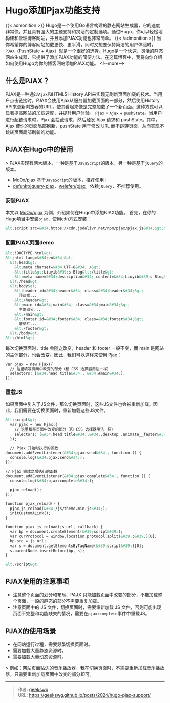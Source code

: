 # Hugo添加Pjax功能支持

{{&lt; admonition &gt;}}
Hugo是一个使用Go语言构建的静态网站生成器，它的速度非常快，并且具有强大的主题支持和灵活的定制选项。通过Hugo，你可以轻松地构建和管理博客网站，并且添加PJAX功能也非常简单。
{{&lt; /admonition &gt;}}
当你希望你的博客网站加载更快、更平滑，同时又想要保持简洁的用户体验时，`PJAX`（PushState &#43; Ajax）就是一个很好的选择。Hugo是一个快速、灵活的静态网站生成器，它提供了添加PJAX功能的简便方法。在这篇博客中，我将向你介绍如何使用Hugo为你的博客网站添加PJAX功能。
&lt;!--more--&gt;
## 什么是PJAX？
PJAX是一种通过`Ajax`和HTML5 History API来实现无刷新页面加载的技术。当用户点击链接时，PJAX会使用Ajax从服务器加载页面的一部分，然后使用History API来更新浏览器的URL，使其看起来像是完整加载了一个新页面。这种方式可以显著提高网站的加载速度，并提升用户体验。
`Pjax` = `Ajax` &#43; `pushState`。当用户进行超链请求时，Pjax 会拦截请求，然后触发 Ajax 请求和 pushState。其中，Ajax 使你的页面局部刷新，pushState 用于修改 URL 而不跳转页面，从而实现不跳转页面局部刷新的功能。
## PJAX在Hugo中的使用
&gt; PJAX实现有两大版本，一种是基于`JavaScript`的版本，另一种是基于`jQuery`的版本。

- [MoOx/pjax](https://github.com/MoOx/pjax) 基于`JavaScript`的版本，推荐使用！
- [defunkt/jquery-pjax](https://github.com/defunkt/jquery-pjax)、[welefen/pjax](https://github.com/welefen/pjax)。依赖`jQuery`，不推荐使用。

### 安装PJAX

本文以 [MoOx/pjax](https://github.com/MoOx/pjax) 为例，介绍如何在Hugo中添加PJAX功能。
首先，在你的Hugo项目中安装`pjax`，使用cdn方式安装：

```html
&lt;script src=&#34;https://cdn.jsdelivr.net/npm/pjax/pjax.js&#34;&gt;&lt;/script&gt;
```

### 配置PJAX页面demo

```html
&lt;!DOCTYPE html&gt;
&lt;html lang=&#34;en&#34;&gt;
  &lt;head&gt;
    &lt;meta charset=&#34;UTF-8&#34; /&gt;
    &lt;title&gt;Liuyib&#39;s Blog&lt;/title&gt;
    &lt;meta name=&#34;description&#34; content=&#34;Liuyib&#39;s Blog&#34; /&gt;
  &lt;/head&gt;
  &lt;body&gt;
    &lt;header id=&#34;header&#34; class=&#34;header&#34;&gt;
      顶部栏...
    &lt;/header&gt;
    &lt;main id=&#34;main&#34; class=&#34;main&#34;&gt;
      主体部分...
    &lt;/main&gt;
    &lt;footer id=&#34;footer&#34; class=&#34;footer&#34;&gt;
      底部栏...
    &lt;/footer&gt;
  &lt;/body&gt;
&lt;/html&gt;
```

每次切换页面时，title 会随之改变，header 和 footer 一般不变，而 main 是网站的主体部分，也会改变。因此，我们可以这样来使用 Pjax：

```html
var pjax = new Pjax({
  // 这里填写页面中改变的部分（和 CSS 选择器用法一样）
  selectors: [&#34;head title&#34;, &#34;#main&#34;],
});
```

### 重载JS

如果页面中引入了JS文件，那么切换页面时，这些JS文件也会被重新加载。因此，我们需要在切换页面时，重新加载这些JS文件。

```html
&lt;script&gt;
  var pjax = new Pjax({
    // 这里填写页面中改变的部分（和 CSS 选择器用法一样）
    selectors: [&#34;head title&#34;,&#34;.desktop .animate__faster&#34;, &#34;.container&#34;],
  });

  // Pjax 开始时执行的函数
document.addEventListener(&#34;pjax:send&#34;, function () {
  console.log(&#34;pjax:send&#34;);
});

// Pjax 完成之后执行的函数
document.addEventListener(&#34;pjax:complete&#34;, function () {
  console.log(&#34;pjax:complete&#34;);

  pjax_reload();
});

function pjax_reload() {
  pjax_js_reload(&#34;/js/theme.min.js&#34;);
  initCustomALink();
}

function pjax_js_reload(js_url, callback) {
  var bp = document.createElement(&#39;script&#39;);
  var curProtocol = window.location.protocol.split(&#39;:&#39;)[0];
  bp.src = js_url;
  var s = document.getElementsByTagName(&#39;script&#39;)[0];
  s.parentNode.insertBefore(bp, s);
}

&lt;/script&gt;
```

## PJAX使用的注意事项

- 注意整个页面的划分和布局，PAJX 只能加载页面中改变的部分，不能加载整个页面，一般的静态的部分不需要重复加载。
- 注意页面中的 JS 文件，切换页面时，需要重新加载 JS 文件，否则可能出现页面不完整和功能缺失的情况，需要在`pjax:complete`事件中重载JS。

## PJAX的使用场景
- 在网站运行过程，需要频繁切换页面时。
- 需要加载大量静态资源时。
- 需要加载大量动态资源时。

&gt; 例如：网站页面贴边的音乐播放器，我在切换页面时，不需要重新加载音乐播放器，只需要重新加载页面中改变的部分即可。

---

> 作者: [geekswg](https://github.com/geekswg)  
> URL: https://geekswg.github.io/posts/2024/hugo-pjax-support/  

